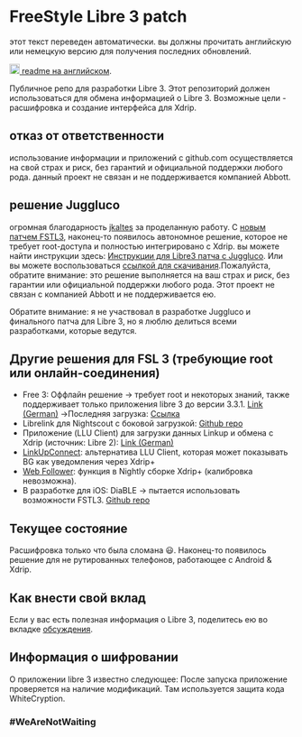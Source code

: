 
# FreeStyle Libre 3 patch

этот текст переведен автоматически. вы должны прочитать английскую или немецкую версию для получения последних обновлений.

<a href="README.md"><img alt="EN" src="https://user-images.githubusercontent.com/65506676/190852356-073bf576-6e3a-45f3-a658-be1c4a8d7286.png" width="18px" /> readme на английском</a>.

Публичное репо для разработки Libre 3. Этот репозиторий должен использоваться для обмена информацией о Libre 3. Возможные цели - расшифровка и создание интерфейса для Xdrip.

## отказ от ответственности

использование информации и приложений с github.com осуществляется на свой страх и риск, без гарантий и официальной поддержки любого рода. данный проект не связан и не поддерживается компанией Abbott.

## решение Juggluco

огромная благодарность [jkaltes](http://jkaltes.byethost16.com/) за проделанную работу. С [новым патчем FSTL3](http://jkaltes.byethost16.com/Juggluco/libre3/), 
наконец-то появилось автономное решение, которое не требует root-доступа и полностью интегрировано с Xdrip. вы можете найти инструкции здесь: [Инструкции для Libre3 патча с Juggluco](./Juggluco-solution/instructions/en/instructions.md). Или вы можете воспользоваться [ссылкой для скачивания](./Juggluco-solution/versions/latest/Libre-3-patch.apk?raw=1).Пожалуйста, обратите внимание: это решение выполняется на ваш страх и риск, без гарантии или официальной поддержки любого рода. Этот проект не связан с компанией Abbott и не поддерживается ею.

Обратите внимание: я не участвовал в разработке Juggluco и финального патча для Libre 3, но я люблю делиться всеми разработками, которые ведутся.

## Другие решения для FSL 3 (требующие root или онлайн-соединения)

- Free 3: Оффлайн решение -> требует root и некоторых знаний, также поддерживает только приложения libre 3 до версии 3.3.1. [Link (German)](https://insulinclub.de/index.php?thread/33795-free-three-ein-xposed-lsposed-modul-f%C3%BCr-libre-3-aktueller-wert-am-sperrbildschir/)
    ->Последняя загрузка: [Ссылка](https://mega.nz/file/H51h3ILS#65mfhvDvPbtnbdWSOeXHHNxABDD60nP7iODxaDN_QPk)
- Librelink для Nightscout с боковой загрузкой: [Github repo](https://github.com/timoschlueter/nightscout-librelink-up)
- Приложение (LLU Client) для загрузки данных Linkup и обмена с Xdrip (источник: Libre 2): [Link (German)](https://insulinclub.de/index.php?thread/33987-llu-client/&postID=654144#post654144)
- [LinkUpConnect](https://github.com/cmtjk/LinkUpConnect): альтернатива LLU Client, которая может показывать BG как уведомления через Xdrip+
- [Web Follower](https://xdrip.readthedocs.io/en/latest/install/webfollower/): функция в Nightly сборке Xdrip+ (калибровка невозможна).
- В разработке для iOS: DiaBLE -> пытается использовать возможности FSTL3. [Github repo](https://github.com/gui-dos/DiaBLE)

## Текущее состояние

Расшифровка только что была сломана :smiley:. Наконец-то появилось решение для не рутированных телефонов, работающее с Android & Xdrip.

## Как внести свой вклад

Если у вас есть полезная информация о Libre 3, поделитесь ею во вкладке [обсуждения](https://github.com/maheini/FreeStyle-Libre-3-patch/discussions).

## Информация о шифровании

О приложении libre 3 известно следующее: После запуска приложение проверяется на наличие модификаций. Там используется защита кода WhiteCryption.

### #WeAreNotWaiting
